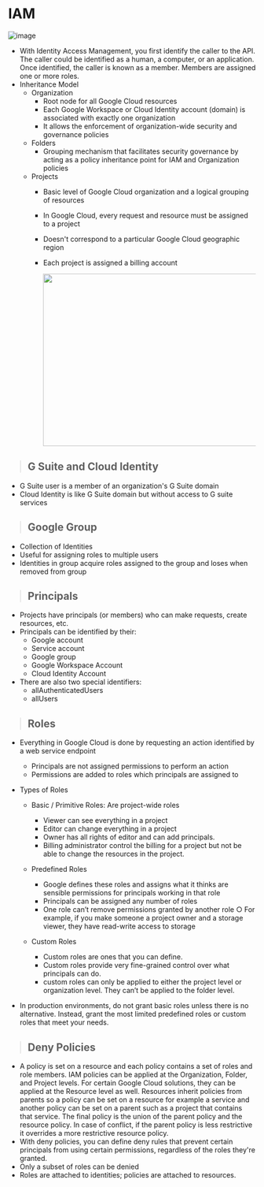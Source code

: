 # IAM

  ![image](https://github.com/user-attachments/assets/6fe32403-ce6b-497c-982a-ad40593ac1f0)

- With Identity Access Management, you first identify the caller to the API. The caller could be identified as a human, a computer, or an application. Once identified, the caller is known as a member. Members are assigned one or more roles.
- Inheritance Model
  - Organization
    - Root node for all Google Cloud resources
    - Each Google Workspace or Cloud Identity account (domain) is associated with exactly one organization
    - It allows the enforcement of organization-wide security and governance policies
  - Folders
    - Grouping mechanism that facilitates security governance by acting as a policy inheritance point for IAM and Organization policies
  - Projects
    - Basic level of Google Cloud organization and a logical grouping of resources
    - In Google Cloud, every request and resource must be assigned to a project
    - Doesn't correspond to a particular Google Cloud geographic region
    - Each project is assigned a billing account
   
      <img src="https://user-images.githubusercontent.com/19702456/222905653-00cbff0f-1444-44f9-9eee-9b47bc93f32b.png" width="600" height="350" >

> ## G Suite and Cloud Identity
- G Suite user is a member of an organization's G Suite domain
- Cloud Identity is like G Suite domain but without access to G suite services

> ## Google Group
- Collection of Identities
- Useful for assigning roles to multiple users
- Identities in group acquire roles assigned to the group and loses when removed from group

> ## Principals
- Projects have principals (or members) who can make requests, create resources, etc.
- Principals can be identified by their:
  - Google account
  - Service account
  - Google group
  - Google Workspace Account
  - Cloud Identity Account
- There are also two special identifiers:
  - allAuthenticatedUsers
  - allUsers

> ## Roles
- Everything in Google Cloud is done by requesting an action identified by a web service endpoint
  - Principals are not assigned permissions to perform an action
  - Permissions are added to roles which principals are assigned to

- Types of Roles
    - Basic / Primitive Roles: Are project-wide roles
      - Viewer can see everything in a project
      - Editor can change everything in a project
      - Owner has all rights of editor and can add principals.
      - Billing administrator control the billing for a project but not be able to change the resources in the project.

    - Predefined Roles
      - Google defines these roles and assigns what it thinks are sensible permissions for principals working in that role
      - Principals can be assigned any number of roles
      - One role can’t remove permissions granted by another role ○ For example, if you make someone a project owner and a storage viewer, they have read-write access to storage
    
    - Custom Roles
      - Custom roles are ones that you can define.
      - Custom roles provide very fine-grained control over what principals can do.
      - custom roles can only be applied to either the project level or organization level. They can’t be applied to the folder level.
- In production environments, do not grant basic roles unless there is no alternative. Instead, grant the most limited predefined roles or custom roles that meet your needs.

> ## Deny Policies
- A policy is set on a resource and each policy contains a set of roles and role members. IAM policies can be applied at the Organization, Folder, and Project levels. For certain Google Cloud solutions, they can be applied at the Resource level as well. Resources inherit policies from parents so a policy can be set on a resource for example a service and another policy can be set on a parent such as a project that contains that service. The final policy is the union of the parent policy and the resource policy. In case of conflict, if the parent policy is less restrictive it overrides a more restrictive resource policy. 
- With deny policies, you can define deny rules that prevent certain principals from using certain permissions, regardless of the roles they're granted.
- Only a subset of roles can be denied
- Roles are attached to identities; policies are attached to resources.



